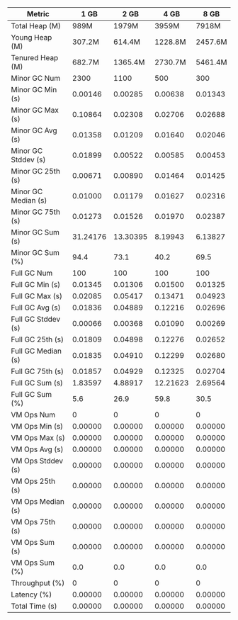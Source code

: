 | Metric | 1 GB | 2 GB | 4 GB | 8 GB |
|------|----|----|----|----|
| Total Heap (M) | 989M | 1979M | 3959M | 7918M |
| Young Heap (M) | 307.2M | 614.4M | 1228.8M | 2457.6M |
| Tenured Heap (M) | 682.7M | 1365.4M | 2730.7M | 5461.4M |
| Minor GC Num | 2300 | 1100 | 500 | 300 |
| Minor GC Min (s) | 0.00146 | 0.00285 | 0.00638 | 0.01343 |
| Minor GC Max (s) | 0.10864 | 0.02308 | 0.02706 | 0.02688 |
| Minor GC Avg (s) | 0.01358 | 0.01209 | 0.01640 | 0.02046 |
| Minor GC Stddev (s) | 0.01899 | 0.00522 | 0.00585 | 0.00453 |
| Minor GC 25th (s) | 0.00671 | 0.00890 | 0.01464 | 0.01425 |
| Minor GC Median (s) | 0.01000 | 0.01179 | 0.01627 | 0.02316 |
| Minor GC 75th (s) | 0.01273 | 0.01526 | 0.01970 | 0.02387 |
| Minor GC Sum (s) | 31.24176 | 13.30395 | 8.19943 | 6.13827 |
| Minor GC Sum (%) | 94.4 | 73.1 | 40.2 | 69.5 |
| Full GC Num | 100 | 100 | 100 | 100 |
| Full GC Min (s) | 0.01345 | 0.01306 | 0.01500 | 0.01325 |
| Full GC Max (s) | 0.02085 | 0.05417 | 0.13471 | 0.04923 |
| Full GC Avg (s) | 0.01836 | 0.04889 | 0.12216 | 0.02696 |
| Full GC Stddev (s) | 0.00066 | 0.00368 | 0.01090 | 0.00269 |
| Full GC 25th (s) | 0.01809 | 0.04898 | 0.12276 | 0.02652 |
| Full GC Median (s) | 0.01835 | 0.04910 | 0.12299 | 0.02680 |
| Full GC 75th (s) | 0.01857 | 0.04929 | 0.12325 | 0.02704 |
| Full GC Sum (s) | 1.83597 | 4.88917 | 12.21623 | 2.69564 |
| Full GC Sum (%) | 5.6 | 26.9 | 59.8 | 30.5 |
| VM Ops Num | 0 | 0 | 0 | 0 |
| VM Ops Min (s) | 0.00000 | 0.00000 | 0.00000 | 0.00000 |
| VM Ops Max (s) | 0.00000 | 0.00000 | 0.00000 | 0.00000 |
| VM Ops Avg (s) | 0.00000 | 0.00000 | 0.00000 | 0.00000 |
| VM Ops Stddev (s) | 0.00000 | 0.00000 | 0.00000 | 0.00000 |
| VM Ops 25th (s) | 0.00000 | 0.00000 | 0.00000 | 0.00000 |
| VM Ops Median (s) | 0.00000 | 0.00000 | 0.00000 | 0.00000 |
| VM Ops 75th (s) | 0.00000 | 0.00000 | 0.00000 | 0.00000 |
| VM Ops Sum (s) | 0.00000 | 0.00000 | 0.00000 | 0.00000 |
| VM Ops Sum (%) | 0.0 | 0.0 | 0.0 | 0.0 |
| Throughput (%) | 0 | 0 | 0 | 0 |
| Latency (%) | 0.00000 | 0.00000 | 0.00000 | 0.00000 |
| Total Time (s) | 0.00000 | 0.00000 | 0.00000 | 0.00000 |

